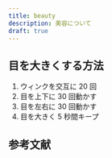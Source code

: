 ```yaml
---
title: beauty
description: 美容について
draft: true
---
```


## 目を大きくする方法

1. ウィンクを交互に 20 回
2. 目を上下に 30 回動かす
3. 目を左右に 30 回動かす
4. 目を大きく 5 秒間キープ

## 参考文献
